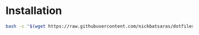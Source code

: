 # Installation
```bash
bash -c "$(wget https://raw.githubusercontent.com/nickbatsaras/dotfiles/arch/qutebrowser/install.sh -O -)"
```
